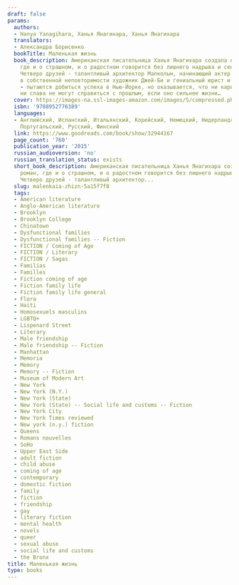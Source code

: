 ```yaml
---
draft: false
params:
  authors:
  - Hanya Yanagihara, Ханья Янагинара, Ханья Янагихара
  translators:
  - Александра Борисенко
  bookTitle: Маленькая жизнь
  book_description: Американская писательница Ханья Янагихара создала необычный роман,
    где и о страшном, и о радостном говорится без лишнего надрыва и сентиментальности.
    Четверо друзей - талантливый архитектор Малкольм, начинающий актер Виллем, уверенный
    в собственной неповторимости художник Джей-Би и гениальный юрист и математик Джуд
    - пытаются добиться успеха в Нью-Йорке, но оказывается, что ни карьера, ни деньги,
    ни слава не могут справиться с прошлым, если оно сильнее жизни…
  cover: https://images-na.ssl-images-amazon.com/images/S/compressed.photo.goodreads.com/books/1478876919i/32944167.jpg
  isbn: '9788952776389'
  languages:
  - Английский, Испанский, Итальянский, Корейский, Немецкий, Нидерландский, Польский,
    Португальский, Русский, Финский
  link: https://www.goodreads.com/book/show/32944167
  page_count: '760'
  publication_year: '2015'
  russian_audioversion: 'no'
  russian_translation_status: exists
  short_book_description: Американская писательница Ханья Янагихара создала необычный
    роман, где и о страшном, и о радостном говорится без лишнего надрыва и сентиментальности.
    Четверо друзей - талантливый архитектор...
  slug: malenkaia-zhizn-5a15f7f8
  tags:
  - American literature
  - Anglo-American literature
  - Brooklyn
  - Brooklyn College
  - Chinatown
  - Dysfunctional families
  - Dysfunctional families -- Fiction
  - FICTION / Coming of Age
  - FICTION / Literary
  - FICTION / Sagas
  - Familias
  - Familles
  - Fiction coming of age
  - Fiction family life
  - Fiction family life general
  - Flora
  - Haiti
  - Homosexuels masculins
  - LGBTQ+
  - Lispenard Street
  - Literary
  - Male friendship
  - Male friendship -- Fiction
  - Manhattan
  - Memoria
  - Memory
  - Memory -- Fiction
  - Museum of Modern Art
  - New York
  - New York (N.Y.)
  - New York (State)
  - New York (State) -- Social life and customs -- Fiction
  - New York City
  - New York Times reviewed
  - New york (n.y.) fiction
  - Queens
  - Romans nouvelles
  - SoHo
  - Upper East Side
  - adult fiction
  - child abuse
  - coming of age
  - contemporary
  - domestic fiction
  - family
  - fiction
  - friendship
  - gay
  - literary fiction
  - mental health
  - novels
  - queer
  - sexual abuse
  - social life and customs
  - the Bronx
title: Маленькая жизнь
type: books
---
```

